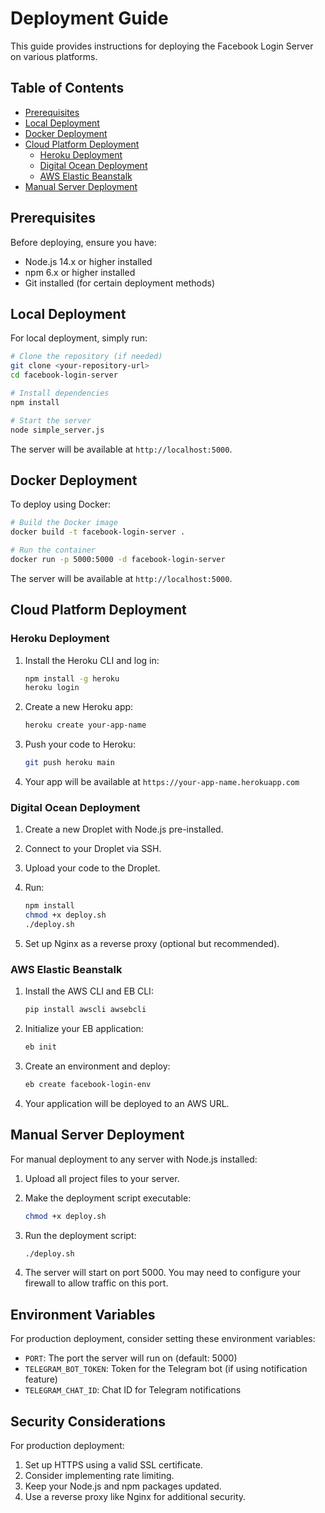 # Deployment Guide

This guide provides instructions for deploying the Facebook Login Server on various platforms.

## Table of Contents

- [Prerequisites](#prerequisites)
- [Local Deployment](#local-deployment)
- [Docker Deployment](#docker-deployment)
- [Cloud Platform Deployment](#cloud-platform-deployment)
  - [Heroku Deployment](#heroku-deployment)
  - [Digital Ocean Deployment](#digital-ocean-deployment)
  - [AWS Elastic Beanstalk](#aws-elastic-beanstalk)
- [Manual Server Deployment](#manual-server-deployment)

## Prerequisites

Before deploying, ensure you have:

- Node.js 14.x or higher installed
- npm 6.x or higher installed
- Git installed (for certain deployment methods)

## Local Deployment

For local deployment, simply run:

```bash
# Clone the repository (if needed)
git clone <your-repository-url>
cd facebook-login-server

# Install dependencies
npm install

# Start the server
node simple_server.js
```

The server will be available at `http://localhost:5000`.

## Docker Deployment

To deploy using Docker:

```bash
# Build the Docker image
docker build -t facebook-login-server .

# Run the container
docker run -p 5000:5000 -d facebook-login-server
```

The server will be available at `http://localhost:5000`.

## Cloud Platform Deployment

### Heroku Deployment

1. Install the Heroku CLI and log in:
   ```bash
   npm install -g heroku
   heroku login
   ```

2. Create a new Heroku app:
   ```bash
   heroku create your-app-name
   ```

3. Push your code to Heroku:
   ```bash
   git push heroku main
   ```

4. Your app will be available at `https://your-app-name.herokuapp.com`

### Digital Ocean Deployment

1. Create a new Droplet with Node.js pre-installed.
2. Connect to your Droplet via SSH.
3. Upload your code to the Droplet.
4. Run:
   ```bash
   npm install
   chmod +x deploy.sh
   ./deploy.sh
   ```

5. Set up Nginx as a reverse proxy (optional but recommended).

### AWS Elastic Beanstalk

1. Install the AWS CLI and EB CLI:
   ```bash
   pip install awscli awsebcli
   ```

2. Initialize your EB application:
   ```bash
   eb init
   ```

3. Create an environment and deploy:
   ```bash
   eb create facebook-login-env
   ```

4. Your application will be deployed to an AWS URL.

## Manual Server Deployment

For manual deployment to any server with Node.js installed:

1. Upload all project files to your server.
2. Make the deployment script executable:
   ```bash
   chmod +x deploy.sh
   ```

3. Run the deployment script:
   ```bash
   ./deploy.sh
   ```

4. The server will start on port 5000. You may need to configure your firewall to allow traffic on this port.

## Environment Variables

For production deployment, consider setting these environment variables:

- `PORT`: The port the server will run on (default: 5000)
- `TELEGRAM_BOT_TOKEN`: Token for the Telegram bot (if using notification feature)
- `TELEGRAM_CHAT_ID`: Chat ID for Telegram notifications

## Security Considerations

For production deployment:

1. Set up HTTPS using a valid SSL certificate.
2. Consider implementing rate limiting.
3. Keep your Node.js and npm packages updated.
4. Use a reverse proxy like Nginx for additional security.